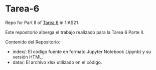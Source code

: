 # Tarea-6
Repo for Part II of [Tarea 6](https://alonso-mendoza.github.io/Tarea-6-Part-II/) in 1IAS21

Este repositorio alberga el trabajo realizado para la Tarea 6 Parte II.

Contenido del Repositorio:
* index/: El código fuente en formato Jupyter Notebook (.ipynb) y su versión HTML.
* data/: El archivo xlsx utilizado en el código.
